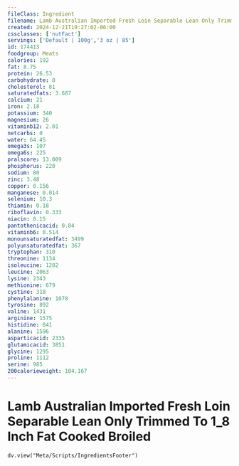 ```yaml
---
fileClass: Ingredient
filename: Lamb Australian Imported Fresh Loin Separable Lean Only Trimmed To 1_8 Inch Fat Cooked Broiled
created: 2024-12-21T19:27:02-06:00
cssclasses: ['nutFact']
servings: ['Default | 100g','3 oz | 85']
id: 174413
foodgroup: Meats
calories: 192
fat: 8.75
protein: 26.53
carbohydrate: 0
cholesterol: 81
saturatedfats: 3.687
calcium: 21
iron: 2.18
potassium: 340
magnesium: 26
vitaminb12: 2.01
netcarbs: 0
water: 64.45
omega3s: 107
omega6s: 225
pralscore: 13.009
phosphorus: 220
sodium: 80
zinc: 3.48
copper: 0.156
manganese: 0.014
selenium: 10.3
thiamin: 0.18
riboflavin: 0.333
niacin: 8.15
pantothenicacid: 0.84
vitaminb6: 0.514
monounsaturatedfat: 3499
polyunsaturatedfat: 367
tryptophan: 310
threonine: 1134
isoleucine: 1282
leucine: 2063
lysine: 2343
methionine: 679
cystine: 318
phenylalanine: 1078
tyrosine: 892
valine: 1431
arginine: 1575
histidine: 841
alanine: 1596
asparticacid: 2335
glutamicacid: 3851
glycine: 1295
proline: 1112
serine: 985
200calorieweight: 104.167
---
```


# Lamb Australian Imported Fresh Loin Separable Lean Only Trimmed To 1_8 Inch Fat Cooked Broiled

```dataviewjs
dv.view("Meta/Scripts/IngredientsFooter")
```